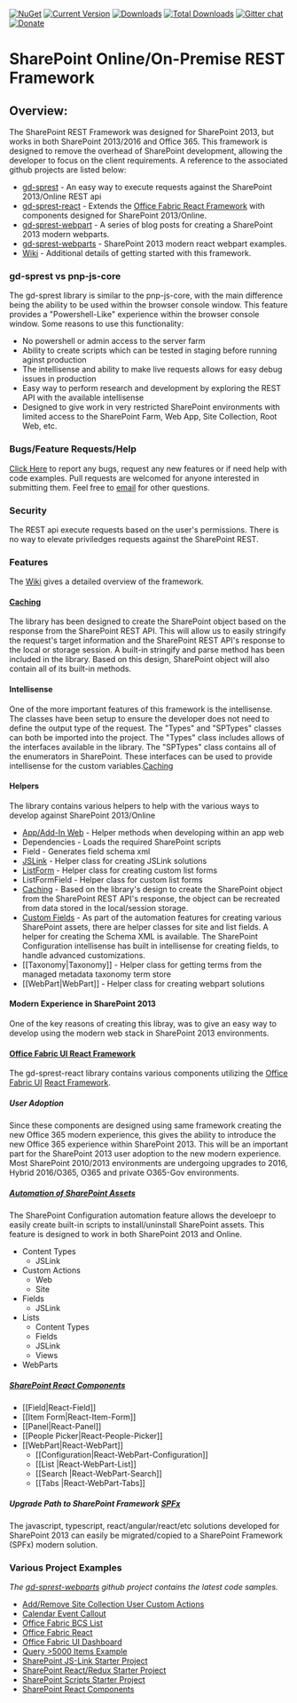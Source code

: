 [![NuGet](https://img.shields.io/nuget/v/gd-sprest.svg)](https://www.nuget.org/packages/gd-sprest/)
[![Current Version](https://badge.fury.io/js/gd-sprest.svg)](https://www.npmjs.com/package/gd-sprest)
[![Downloads](https://img.shields.io/npm/dm/gd-sprest.svg)](https://www.npmjs.com/package/gd-sprest)
[![Total Downloads](https://img.shields.io/npm/dt/gd-sprest.svg)](https://www.npmjs.com/package/gd-sprest)
[![Gitter chat](https://badges.gitter.im/gitterHQ/gitter.png)](https://gitter.im/gd-sprest/Lobby)
[![Donate](https://img.shields.io/badge/Donate-PayPal-green.svg)](https://paypal.me/Dattabase)
# SharePoint Online/On-Premise REST Framework
## Overview:
The SharePoint REST Framework was designed for SharePoint 2013, but works in both SharePoint 2013/2016 and Office 365. This framework is designed to remove the overhead of SharePoint development, allowing the developer to focus on the client requirements. A reference to the associated github projects are listed below:

* [gd-sprest](https://github.com/gunjandatta/sprest) - An easy way to execute requests against the SharePoint 2013/Online REST api
* [gd-sprest-react](https://github.com/gunjandatta/sprest-react) - Extends the [Office Fabric React Framework](https://dev.office.com/fabric) with components designed for SharePoint 2013/Online.
* [gd-sprest-webpart](http://dattabase.com/sharepoint-2013-modern-webpart/) - A series of blog posts for creating a SharePoint 2013 modern webparts.
* [gd-sprest-webparts](https://github.com/gunjandatta/sprest-webparts) - SharePoint 2013 modern react webpart examples.
* [Wiki](https://github.com/gunjandatta/sprest/wiki) - Additional details of getting started with this framework.

### gd-sprest vs pnp-js-core
The gd-sprest library is similar to the pnp-js-core, with the main difference being the ability to be used within the browser console window. This feature provides a "Powershell-Like" experience within the browser console window. Some reasons to use this functionality:
* No powershell or admin access to the server farm
* Ability to create scripts which can be tested in staging before running aginst production
* The intellisense and ability to make live requests allows for easy debug issues in production
* Easy way to perform research and development by exploring the REST API with the available intellisense
* Designed to give work in very restricted SharePoint environments with limited access to the SharePoint Farm, Web App, Site Collection, Root Web, etc.

### Bugs/Feature Requests/Help
[Click Here](https://github.com/gunjandatta/sprest/issues) to report any bugs, request any new features or if need help with code examples. Pull requests are welcomed for anyone interested in submitting them. Feel free to [email](mailto:github@dattabase.com) for other questions.

### Security
The REST api execute requests based on the user's permissions. There is no way to elevate priviledges requests against the SharePoint REST.

### Features
The [Wiki](https://github.com/gunjandatta/sprest/wiki) gives a detailed overview of the framework.

#### [Caching](https://github.com/gunjandatta/sprest/wiki/Session-Storage)
The library has been designed to create the SharePoint object based on the response from the SharePoint REST API. This will allow us to easily stringify the request's target information and the SharePoint REST API's response to the local or storage session. A built-in stringify and parse method has been included in the library. Based on this design, SharePoint object will also contain all of its built-in methods.

#### Intellisense
One of the more important features of this framework is the intellisense. The classes have been setup to ensure the developer does not need to define the output type of the request. The "Types" and "SPTypes" classes can both be imported into the project. The "Types" class includes allows of the interfaces available in the library. The "SPTypes" class contains all of the enumerators in SharePoint. These interfaces can be used to provide intellisense for the custom variables.[Caching](https://github.com/gunjandatta/sprest/wiki/Session-Storage)

#### Helpers
The library contains various helpers to help with the various ways to develop against SharePoint 2013/Online
- [App/Add-In Web](https://github.com/gunjandatta/sprest/wiki/AddIn-Model) - Helper methods when developing within an app web
- Dependencies - Loads the required SharePoint scripts
- Field - Generates field schema xml
- [JSLink](https://github.com/gunjandatta/sprest/wiki/JSLink) - Helper class for creating JSLink solutions
- [ListForm](List-Form) - Helper class for creating custom list forms
- ListFormField - Helper class for custom list forms
- [Caching](https://github.com/gunjandatta/sprest/wiki/Session-Storage) - Based on the library's design to create the SharePoint object from the SharePoint REST API's response, the object can be recreated from data stored in the local/session storage.
- [Custom Fields](https://github.com/gunjandatta/sprest/wiki/Automation-Fields) - As part of the automation features for creating various SharePoint assets, there are helper classes for site and list fields. A helper for creating the Schema XML is available. The SharePoint Configuration intellisense has built in intellisense for creating fields, to handle advanced customizations.
- [[Taxonomy|Taxonomy]] - Helper class for getting terms from the managed metadata taxonomy term store
- [[WebPart|WebPart]] - Helper class for creating webpart solutions

#### Modern Experience in SharePoint 2013
One of the key reasons of creating this libray, was to give an easy way to develop using the modern web stack in SharePoint 2013 environments.

#### [Office Fabric UI React Framework](https://developer.microsoft.com/en-us/fabric#/components)
The gd-sprest-react library contains various components utilizing the [Office Fabric UI](https://dev.office.com/fabric) [React Framework](https://reactjs.org/).

##### User Adoption
Since these components are designed using same framework creating the new Office 365 modern experience, this gives the ability to introduce the new Office 365 experience within SharePoint 2013. This will be an important part for the SharePoint 2013 user adoption to the new modern experience. Most SharePoint 2010/2013 environments are undergoing upgrades to 2016, Hybrid 2016/O365, O365 and private O365-Gov environments.

##### [Automation of SharePoint Assets](https://github.com/gunjandatta/sprest/wiki/Automation)
The SharePoint Configuration automation feature allows the develoepr to easily create built-in scripts to install/uninstall SharePoint assets. This feature is designed to work in both SharePoint 2013 and Online.
- Content Types
   - JSLink
- Custom Actions
   - Web
   - Site
- Fields
   - JSLink
- Lists
   - Content Types
   - Fields
   - JSLink
   - Views
- WebParts

##### [SharePoint React Components](https://github.com/gunjandatta/sprest/wiki/React)
- [[Field|React-Field]]
- [[Item Form|React-Item-Form]]
- [[Panel|React-Panel]]
- [[People Picker|React-People-Picker]]
- [[WebPart|React-WebPart]]
    - [[Configuration|React-WebPart-Configuration]]
    - [[List |React-WebPart-List]]
    - [[Search |React-WebPart-Search]]
    - [[Tabs |React-WebPart-Tabs]]

##### Upgrade Path to SharePoint Framework [SPFx](https://docs.microsoft.com/en-us/sharepoint/dev/spfx/sharepoint-framework-overview)
The javascript, typescript, react/angular/react/etc solutions developed for SharePoint 2013 can easily be migrated/copied to a SharePoint Framework (SPFx) modern solution.

### Various Project Examples
_The [gd-sprest-webparts](https://github.com/gunjandatta/sprest-webparts) github project contains the latest code samples._
* [Add/Remove Site Collection User Custom Actions](https://github.com/gunjandatta/sprest-sitecustomactions)
* [Calendar Event Callout](https://github.com/gunjandatta/sp-event-callout)
* [Office Fabric BCS List](https://github.com/gunjandatta/sprest-bcs-list)
* [Office Fabric React](https://github.com/gunjandatta/sprest-fabric-react)
* [Office Fabric UI Dashboard](https://github.com/gunjandatta/sprest-list)
* [Query >5000 Items Example](https://github.com/gunjandatta/sprest-large-list)
* [SharePoint JS-Link Starter Project](https://github.com/gunjandatta/sp-jslink)
* [SharePoint React/Redux Starter Project](https://github.com/gunjandatta/sp-react-redux)
* [SharePoint Scripts Starter Project](https://github.com/gunjandatta/sp-scripts)
* [SharePoint React Components](https://github.com/gunjandatta/sprest-react)
